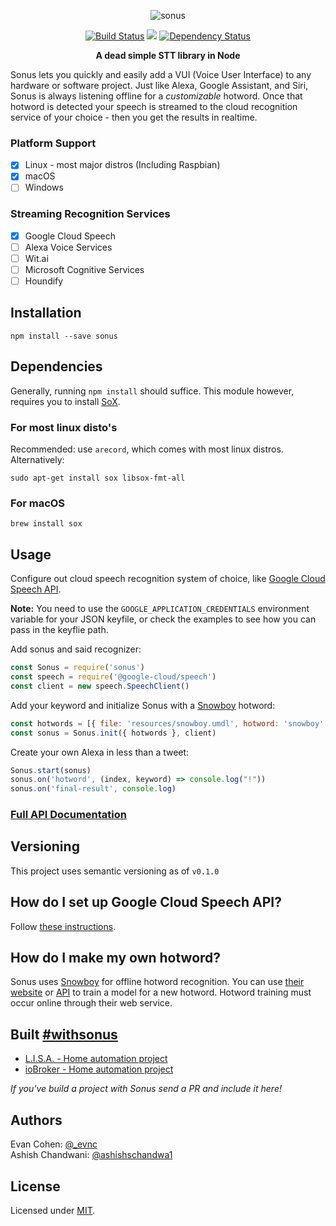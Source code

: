 <p align="center">
<img src="./sonus.png" alt="sonus" />
</p>
<p align="center">
<a href="https://travis-ci.org/evancohen/sonus"><img src="https://api.travis-ci.org/evancohen/sonus.svg?branch=master" alt="Build Status"/></a>
<a href="https://codeclimate.com/github/evancohen/sonus"><img src="https://codeclimate.com/github/evancohen/sonus/badges/gpa.svg" /></a>
<a href='https://dependencyci.com/github/evancohen/sonus'><img src='https://dependencyci.com/github/evancohen/sonus/badge' alt='Dependency Status'/></a>
</p>
<p align="center">
<strong>A dead simple STT library in Node</strong>
</p>

Sonus lets you quickly and easily add a VUI (Voice User Interface) to any hardware or software project. Just like Alexa, Google Assistant, and Siri, Sonus is always listening offline for a *customizable* hotword. Once that hotword is detected your speech is streamed to the cloud recognition service of your choice - then you get the results in realtime.

### Platform Support
- [X] Linux - most major distros (Including Raspbian)
- [X] macOS
- [ ] Windows

### Streaming Recognition Services

- [X] Google Cloud Speech
- [ ] Alexa Voice Services
- [ ] Wit.ai
- [ ] Microsoft Cognitive Services
- [ ] Houndify

## Installation

```
npm install --save sonus
```

## Dependencies

Generally, running `npm install` should suffice. This module however, requires you to install [SoX](http://sox.sourceforge.net).

### For most linux disto's
Recommended: use `arecord`, which comes with most linux distros.
Alternatively:
```
sudo apt-get install sox libsox-fmt-all
```

### For macOS
```
brew install sox
```

## Usage

Configure out cloud speech recognition system of choice, like [Google Cloud
Speech API](https://cloud.google.com/speech/docs/getting-started).

__Note:__ You need to use the `GOOGLE_APPLICATION_CREDENTIALS` environment variable for your JSON keyfile, or check the examples to see how you can pass in the keyflie path. 

Add sonus and said recognizer:
``` javascript
const Sonus = require('sonus')
const speech = require('@google-cloud/speech')
const client = new speech.SpeechClient()
```

Add your keyword and initialize Sonus with a [Snowboy](https://snowboy.kitt.ai)
hotword:
``` javascript
const hotwords = [{ file: 'resources/snowboy.umdl', hotword: 'snowboy' }]
const sonus = Sonus.init({ hotwords }, client)
```

Create your own Alexa in less than a tweet:
``` javascript
Sonus.start(sonus)
sonus.on('hotword', (index, keyword) => console.log("!"))
sonus.on('final-result', console.log)
```

### [Full API Documentation](docs/API.md)

## Versioning

This project uses semantic versioning as of `v0.1.0`

## How do I set up Google Cloud Speech API?

Follow [these instructions](https://cloud.google.com/speech/docs/getting-started).

## How do I make my own hotword?

Sonus uses [Snowboy](https://snowboy.kitt.ai) for offline hotword recognition.
You can use [their website](https://snowboy.kitt.ai) or
[API](http://docs.kitt.ai/snowboy/#restful-api) to train a model for a new
hotword. Hotword training must occur online through their web service.


## Built [#withsonus](https://twitter.com/hashtag/withsonus?src=github)
- [L.I.S.A. - Home automation project](https://github.com/mylisabox/lisa-box)
- [ioBroker - Home automation project](https://github.com/ioBroker/ioBroker.sonus)

*If you've build a project with Sonus send a PR and include it here!*

## Authors
Evan Cohen: [@_evnc](https://twitter.com/_evnc)  
Ashish Chandwani: [@ashishschandwa1](https://twitter.com/ashishschandwa1)

## License
Licensed under [MIT](https://github.com/evancohen/sonus/blob/master/LICENSE).
